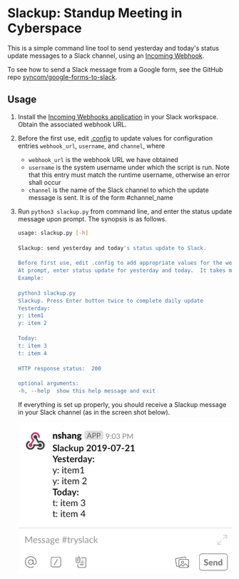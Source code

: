 # Slackup: Standup Meeting in Cyberspace

This is a simple command line tool to send yesterday and today's status
update messages to a Slack channel, using an [Incoming
Webhook](https://api.slack.com/incoming-webhooks).

To see how to send a Slack message from a Google form, see the GitHub repo
[syncom/google-forms-to-slack](https://github.com/syncom/google-forms-to-slack).

## Usage

1. Install the [Incoming Webhooks
application](https://api.slack.com/incoming-webhooks) in your Slack workspace. Obtain the associated webhook URL.

2. Before the first use, edit [.config](./.config) to update values for
configuration entries `webhook_url`, `username`, and `channel`, where
    - `webhook_url` is the webhook URL we have obtained
    - `username` is the system username under which the script is run. Note that this entry must match the runtime username, otherwise an error shall occur
    - `channel` is the name of the Slack channel to which the update message
    is sent. It is of the form #channel_name

3. Run `python3 slackup.py` from command line, and enter the status update
message upon prompt. The synopsis is as follows.

    ```bash
    usage: slackup.py [-h]

    Slackup: send yesterday and today's status update to Slack.

    Before first use, edit .config to add appropriate values for the webhook URL, username, and Slack channel name.
    At prompt, enter status update for yesterday and today.  It takes multiline input for status update. Press Enter twice to complete input.
    Example:

    python3 slackup.py
    Slackup. Press Enter button twice to complete daily update
    Yesterday:
    y: item1
    y: item 2

    Today:
    t: item 3
    t: item 4

    HTTP response status:  200

    optional arguments:
    -h, --help  show this help message and exit
    ```

    If everything is set up properly, you should receive a Slackup message in
    your Slack channel (as in the screen shot below).

    ![Slackup message received](img/slackup_received_msg.jpg)
